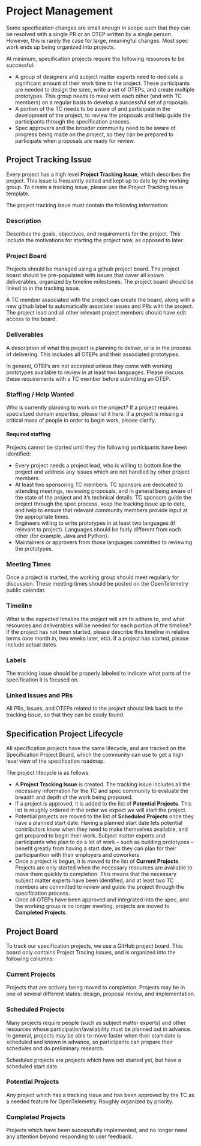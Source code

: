 # Project Management

Some specification changes are small enough in scope such that they can be resolved with a single PR or an OTEP written by a single person. However, this is rarely the case for large, meaningful changes. Most spec work ends up being organized into projects. 

At minimum, specification projects require the following resources to be successful:
* A group of designers and subject matter experts need to dedicate a significant amount of their work time to the project. These participants are needed to design the spec, write a set of OTEPs, and create multiple prototypes. This group needs to meet with each other (and  with TC members) on a regular basis to develop a  successful set of  proposals.
* A portion of the TC needs to be aware of and participate in the development of the project, to review the proposals and help guide the participants through the specification process.
* Spec approvers and the broader community need to be aware of progress being made on the project, so they can be prepared to participate when proposals are ready for review. 

## Project Tracking Issue

Every project has a high level **Project Tracking Issue**, which describes the project. This issue is frequently edited and kept up to date by the working group. To create a tracking issue, please use the Project Tracking Issue template.

The project tracking issue must contain the following information:

### Description

Describes the goals, objectives, and requirements for the project. This include the motivations for starting the project now, as opposed to later.

### Project Board

Projects should be managed using a github project board. The project board should be pre-populated with issues that cover all known deliverables, organized by timeline milestones. The project board should be linked to in the tracking issue.

A TC member associated with the project can create the board, along with a new github label to automatically associate issues and PRs with the project. The project lead and all other relevant project members should have edit access to the board.

### Deliverables

A description of what this project is planning to deliver, or is in the process of delivering. This includes all OTEPs and their associated prototypes.

In general, OTEPs are not accepted unless they come with working prototypes available to review in at least two languages. Please discuss these requirements with a TC member before submitting an OTEP.

### Staffing / Help Wanted

Who is currently planning to work on the project? If a project requires specialized domain expertise, please list it here. If a project is missing a critical mass of people in order to begin work, please clarify.

#### Required staffing

Projects cannot be started until they the following participants have been identified:
* Every project needs a project lead, who is willing to bottom line the project and address any issues which are not handled by other project members.
* At least two sponsoring TC members. TC sponsors are dedicated to attending meetings, reviewing proposals, and in general being aware of the state of the project and it’s technical details. TC sponsors guide the project through the spec process, keep the tracking issue up to date, and help to ensure that relevant community members provide input at the appropriate times.
* Engineers willing to write prototypes in at least two languages (if relevant to project). Languages should be fairly different from each other (for example. Java and Python).
* Maintainers or approvers from those languages committed to reviewing the prototypes.

### Meeting Times

Once a project is started, the working group should meet regularly for discussion. These meeting times should be posted on the OpenTelemetry public calendar.

### Timeline

What is the expected timeline the project will aim to adhere to, and what resources and deliverables will be needed for each portion of the timeline? If the project has not been started, please describe this timeline in relative terms (one month in, two weeks later, etc). If a project has started, please include actual dates.

### Labels

The tracking issue should be properly labeled to indicate what parts of the specification it is focused on.

### Linked Issues and PRs

All PRs, Issues, and OTEPs related to the project should link back to the tracking issue, so that they can be easily found. 

## Specification Project Lifecycle
All specification projects have the same lifecycle, and are tracked on the Specification Project Board, which the community can use to get a high level view of the specification roadmap. 

The project lifecycle is as follows:

* A **Project Tracking Issue** is created. The tracking issue includes all the necessary information for the TC and spec community to evaluate the breadth and depth of the work being proposed. 
* If a project is approved, it is added to the list of **Potential Projects**. This list is roughly ordered in the order we expect we will start the project.
* Potential projects are moved to the list of **Scheduled Projects** once they have a planned start date. Having a planned start date lets potential contributors know when they need to make themselves available, and get prepared to begin their work. Subject matter experts and participants who plan to do a lot of work – such as building prototypes – benefit greatly from having a start date, as they can plan for their participantion with their employers and coworkers.
* Once a project is begun, it is moved to the list of **Current Projects**. Projects are only started when the necessary resources are available to move them quickly to completion. This means that the necessary subject matter experts have been identified, and at least two TC members are committed to review and guide the project through the specification process.
* Once all OTEPs have been approved and integrated into the spec, and the working group is no longer meeting, projects are moved to **Completed Projects**.

## Project Board

To track our specification projects, we use a GitHub project board. This board only contains Project Tracing Issues, and is organized into the following collumns:

### Current Projects

Projects that are actively being moved to completion. Projects may be in one of  several different states: design, proposal review, and implementation.

### Scheduled Projects

Many projects require people (such as subject matter experts) and other resources whose participation/availability must be planned out in advance. In general, projects may be able to move faster when their start date is scheduled and known in advance, so participants can prepare their schedules and do preliminary research. 

Scheduled projects are projects which have not started yet, but have a scheduled start date.

### Potential Projects

Any project which has a tracking issue and has been approved by the TC as a needed feature for OpenTelemetry. Roughly organized by priority.

### Completed Projects

Projects which have been successfully implemented, and no longer need any attention beyond responding to user feedback.

